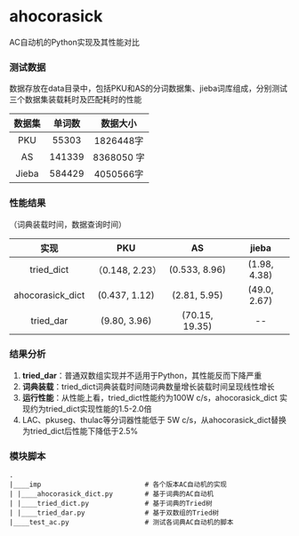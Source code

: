 # ahocorasick
AC自动机的Python实现及其性能对比

### 测试数据

数据存放在data目录中，包括PKU和AS的分词数据集、jieba词库组成，分别测试三个数据集装载耗时及匹配耗时的性能

| 数据集 | 单词数 |  数据大小  |
| :----: | :----: | :--------: |
|  PKU   | 55303  | 1826448字  |
|   AS   | 141339 | 8368050 字 |
| Jieba  | 584429 | 4050566字  |

### 性能结果

（词典装载时间，数据查询时间）

|       实现       |       PKU       |       AS       |    jieba     |
| :--------------: | :-------------: | :------------: | :----------: |
|    tried_dict    | （0.148, 2.23） | (0.533, 8.96)  | (1.98, 4.38) |
| ahocorasick_dict |  (0.437, 1.12)  |  (2.81, 5.95)  | (49.0, 2.67) |
|    tried_dar     |  (9.80, 3.96)   | (70.15, 19.35) |      --      |

### 结果分析

1. **tried_dar**：普通双数组实现并不适用于Python，其性能反而下降严重
2. **词典装载**：tried_dict词典装载时间随词典数量增长装载时间呈现线性增长
3. **运行性能**：从性能上看，tried_dict性能约为100W c/s，ahocorasick_dict 实现约为tried_dict实现性能的1.5-2.0倍
4. LAC、pkuseg、thulac等分词器性能低于 5W c/s，从ahocorasick_dict替换为tried_dict后性能下降低于2.5%

### 模块脚本

```shell
.
|____imp                          # 各个版本AC自动机的实现
| |____ahocorasick_dict.py        # 基于词典的AC自动机
| |____tried_dict.py              # 基于词典的Tried树
| |____tried_dar.py               # 基于双数组的Tried树
|____test_ac.py                   # 测试各词典AC自动机的脚本
```



